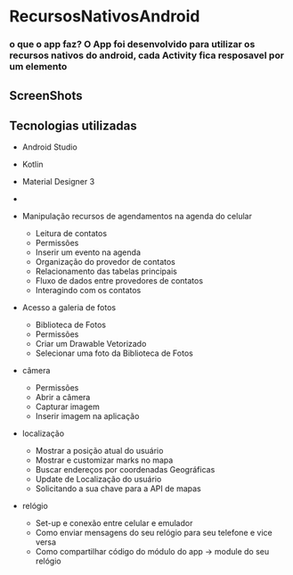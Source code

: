 # RecursosNativosAndroid

### o que o app faz? O App foi desenvolvido para utilizar os recursos nativos do android, cada Activity fica resposavel por um elemento

## ScreenShots


## Tecnologias utilizadas

- Android Studio
- Kotlin
- Material Designer 3
-

- Manipulação recursos de agendamentos na agenda do celular
  - Leitura de contatos
  - Permissões
  - Inserir um evento na agenda
  - Organização do provedor de contatos
  - Relacionamento das tabelas principais
  - Fluxo de dados entre provedores de contatos
  - Interagindo com os contatos
    
- Acesso a galeria de fotos
  - Biblioteca de Fotos
  - Permissões
  - Criar um Drawable Vetorizado
  - Selecionar uma foto da Biblioteca de Fotos

- câmera
  - Permissões
  - Abrir a câmera
  - Capturar imagem
  - Inserir imagem na aplicação

- localização 
  - Mostrar a posição atual do usuário
  - Mostrar e customizar marks no mapa
  - Buscar endereços por coordenadas Geográficas
  - Update de Localização do usuário
  - Solicitando a sua chave para a API de mapas
    
- relógio
  - Set-up e conexão entre celular e emulador
  - Como enviar mensagens do seu relógio para seu telefone e vice versa
  - Como compartilhar código do módulo do app -> module do seu relógio
    





